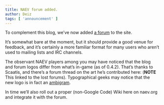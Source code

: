 ```yaml
---
title: NAEV forum added.
author: Deiz
tags: [ 'announcement' ]
---
```


To complement this blog, we’ve now added [a forum](https://github.com/naev/naev/discussions) to the site.

It’s somewhat bare at the moment, but it should provide a good venue for feedback, and it’s certainly a more familiar format for many users who aren’t used to mailing lists and IRC channels.

The observant NAEV players among you may have noticed that the blog and forum logos differ from what’s in-game (as of 0.4.2). That’s thanks to Scaatis, and there’s a forum thread on the art he’s contributed here: (**NOTE** This linked to the lost forums). Typographical geeks may notice that the new logo is in fact an [ambigram](https://en.wikipedia.org/wiki/Ambigram).

In time we’ll also roll out a proper (non-Google Code) Wiki here on naev.org and integrate it with the forum.
